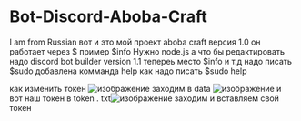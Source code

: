 # Bot-Discord-Aboba-Craft
I am from Russian
вот и это мой проект aboba craft версия 1.0
он работает через $ пример $info
Нужно node.js а что бы редактировать надо discord bot builder
version 1.1
тепереь место $info и т.д надо писать $sudo
добавлена комманда help как надо писать $sudo help


как изменить токен ![изображение](https://user-images.githubusercontent.com/78636688/182658250-766f76f3-2e6d-479c-a149-29bb49f5e1db.png)
заходим в data ![изображение](https://user-images.githubusercontent.com/78636688/182658404-cb1b61a3-a09e-4810-b57b-4994276a8b4a.png)
и вот наш токен в token . txt![изображение](https://user-images.githubusercontent.com/78636688/182658458-082855ea-9b73-4e17-a053-5ca64f13a5ea.png)
заходим и вставляем свой токен
